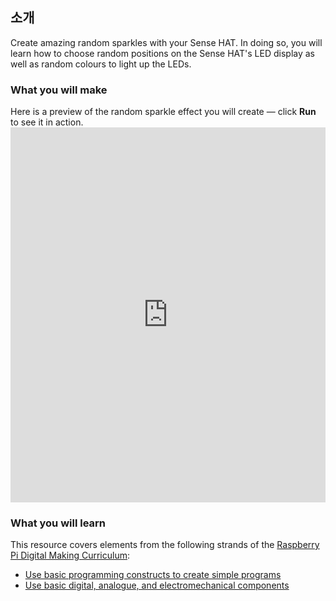 ## 소개

Create amazing random sparkles with your Sense HAT. In doing so, you will learn how to choose random positions on the Sense HAT's LED display as well as random colours to light up the LEDs.

### What you will make

Here is a preview of the random sparkle effect you will create — click **Run** to see it in action. <iframe src="https://trinket.io/embed/python/55af2b45f5?outputOnly=true&runOption=run" width="100%" height="600" frameborder="0" marginwidth="0" marginheight="0" allowfullscreen></iframe>


### What you will learn

This resource covers elements from the following strands of the [Raspberry Pi Digital Making Curriculum](https://www.raspberrypi.org/curriculum/):

- [Use basic programming constructs to create simple programs](https://www.raspberrypi.org/curriculum/programming/creator)
- [Use basic digital, analogue, and electromechanical components](https://www.raspberrypi.org/curriculum/physical-computing/creator)
